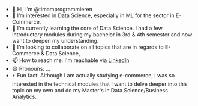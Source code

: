 - 👋 Hi, I’m @timamprogrammieren
- 👀 I’m interested in Data Science, especially in ML for the sector in E-Commerce.
- 🌱 I’m currently learning the core of Data Science. I had a few introductory modules during my bachelor in 3rd & 4th semester and now want to deepen my understanding.
- 💞️ I’m looking to collaborate on all topics that are in regards to E-Commerce & Data Science,
- 📫 How to reach me: I'm reachable via [LinkedIn](https://www.linkedin.com/in/timbrosi/)
- 😄 Pronouns: ...
- ⚡ Fun fact: Although I am actually studying e-commerce, I was so interested in the technical modules that I want to delve deeper into this topic on my own and do my Master's in Data Science/Business Analytics.

<!---
timamprogrammieren/timamprogrammieren is a ✨ special ✨ repository because its `README.md` (this file) appears on your GitHub profile.
You can click the Preview link to take a look at your changes.
--->
